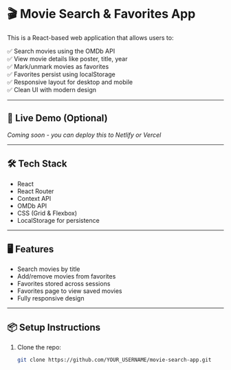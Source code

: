 # 🎬 Movie Search & Favorites App

This is a React-based web application that allows users to:

✅ Search movies using the OMDb API  
✅ View movie details like poster, title, year  
✅ Mark/unmark movies as favorites  
✅ Favorites persist using localStorage  
✅ Responsive layout for desktop and mobile  
✅ Clean UI with modern design  

---

## 🚀 Live Demo (Optional)

*Coming soon - you can deploy this to Netlify or Vercel*

---

## 🛠️ Tech Stack

- React
- React Router
- Context API
- OMDb API
- CSS (Grid & Flexbox)
- LocalStorage for persistence

---

## 🖥️ Features

- Search movies by title
- Add/remove movies from favorites
- Favorites stored across sessions
- Favorites page to view saved movies
- Fully responsive design

---

## 📦 Setup Instructions

1. Clone the repo:

   ```bash
   git clone https://github.com/YOUR_USERNAME/movie-search-app.git
